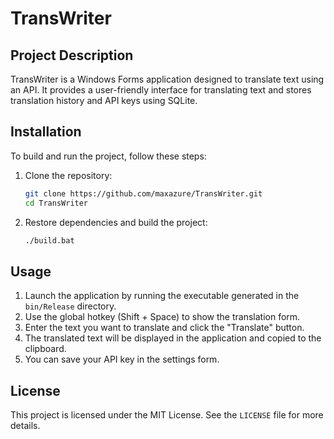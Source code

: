 # TransWriter

## Project Description

TransWriter is a Windows Forms application designed to translate text using an API. It provides a user-friendly interface for translating text and stores translation history and API keys using SQLite.

## Installation

To build and run the project, follow these steps:

1. Clone the repository:
   ```sh
   git clone https://github.com/maxazure/TransWriter.git
   cd TransWriter
   ```

2. Restore dependencies and build the project:
   ```sh
   ./build.bat
   ```

## Usage

1. Launch the application by running the executable generated in the `bin/Release` directory.
2. Use the global hotkey (Shift + Space) to show the translation form.
3. Enter the text you want to translate and click the "Translate" button.
4. The translated text will be displayed in the application and copied to the clipboard.
5. You can save your API key in the settings form.

## License

This project is licensed under the MIT License. See the `LICENSE` file for more details.
